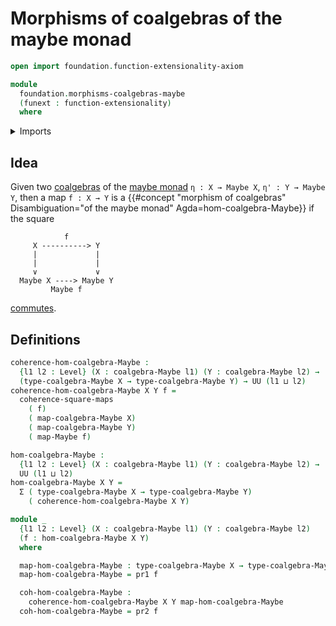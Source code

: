 # Morphisms of coalgebras of the maybe monad

```agda
open import foundation.function-extensionality-axiom

module
  foundation.morphisms-coalgebras-maybe
  (funext : function-extensionality)
  where
```

<details><summary>Imports</summary>

```agda
open import foundation.coalgebras-maybe funext
open import foundation.commuting-squares-of-maps funext
open import foundation.dependent-pair-types
open import foundation.universe-levels

open import foundation-core.maybe

open import trees.polynomial-endofunctors funext
```

</details>

## Idea

Given two [coalgebras](foundation.coalgebras-maybe.md) of the
[maybe monad](foundation-core.maybe.md) `η : X → Maybe X`, `η' : Y → Maybe Y`,
then a map `f : X → Y` is a
{{#concept "morphism of coalgebras" Disambiguation="of the maybe monad" Agda=hom-coalgebra-Maybe}}
if the square

```text
            f
     X ----------> Y
     |             |
     |             |
     ∨             ∨
  Maybe X ----> Maybe Y
         Maybe f
```

[commutes](foundation.commuting-squares-of-maps.md).

## Definitions

```agda
coherence-hom-coalgebra-Maybe :
  {l1 l2 : Level} (X : coalgebra-Maybe l1) (Y : coalgebra-Maybe l2) →
  (type-coalgebra-Maybe X → type-coalgebra-Maybe Y) → UU (l1 ⊔ l2)
coherence-hom-coalgebra-Maybe X Y f =
  coherence-square-maps
    ( f)
    ( map-coalgebra-Maybe X)
    ( map-coalgebra-Maybe Y)
    ( map-Maybe f)

hom-coalgebra-Maybe :
  {l1 l2 : Level} (X : coalgebra-Maybe l1) (Y : coalgebra-Maybe l2) →
  UU (l1 ⊔ l2)
hom-coalgebra-Maybe X Y =
  Σ ( type-coalgebra-Maybe X → type-coalgebra-Maybe Y)
    ( coherence-hom-coalgebra-Maybe X Y)

module _
  {l1 l2 : Level} (X : coalgebra-Maybe l1) (Y : coalgebra-Maybe l2)
  (f : hom-coalgebra-Maybe X Y)
  where

  map-hom-coalgebra-Maybe : type-coalgebra-Maybe X → type-coalgebra-Maybe Y
  map-hom-coalgebra-Maybe = pr1 f

  coh-hom-coalgebra-Maybe :
    coherence-hom-coalgebra-Maybe X Y map-hom-coalgebra-Maybe
  coh-hom-coalgebra-Maybe = pr2 f
```
